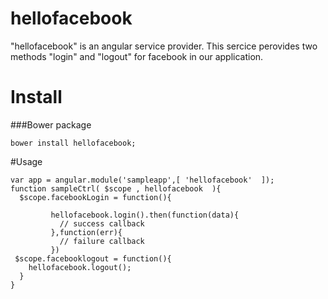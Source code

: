 hellofacebook
=============

 "hellofacebook" is an angular service provider.
 This sercice perovides two methods "login" and "logout" for facebook in our application.
 
 
Install
=============
###Bower package
```
bower install hellofacebook;

```

#Usage
```
var app = angular.module('sampleapp',[ 'hellofacebook'  ]);
function sampleCtrl( $scope , hellofacebook  ){
  $scope.facebookLogin = function(){
    
         hellofacebook.login().then(function(data){
           // success callback
         },function(err){
           // failure callback
         })
 $scope.facebooklogout = function(){
    hellofacebook.logout();
  }
}

```
